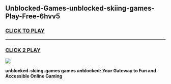 
## Unblocked-Games-unblocked-skiing-games-Play-Free-6hvv5
<h3>
<a href="https://premium76.site?title=unblocked-skiing-games&ref=10A">CLICK TO PLAY</a></h3>
<hr>

<h3>
<a href="https://premium76.site?title=unblocked-skiing-games&ref=10A">CLICK 2 PLAY</a>
  
</h3>

<a href="https://premium76.site?title=unblocked-skiing-games&ref=10A"><img src="https://clearcache.store/games.png"></a>


**unblocked-skiing-games games unblocked: Your Gateway to Fun and Accessible Online Gaming**
